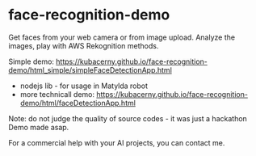 # face-recognition-demo
Get faces from your web camera or from image upload. Analyze the images, play with AWS Rekognition methods.

Simple demo:
https://kubacerny.github.io/face-recognition-demo/html_simple/simpleFaceDetectionApp.html

* nodejs lib - for usage in Matylda robot
* more technicall demo:
https://kubacerny.github.io/face-recognition-demo/html/faceDetectionApp.html

Note: do not judge the quality of source codes - it was just a hackathon Demo
made asap.

For a commercial help with your AI projects, you can contact me.
